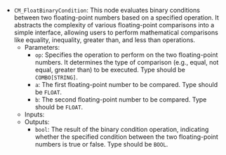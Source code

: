 - `CM_FloatBinaryCondition`: This node evaluates binary conditions between two floating-point numbers based on a specified operation. It abstracts the complexity of various floating-point comparisons into a simple interface, allowing users to perform mathematical comparisons like equality, inequality, greater than, and less than operations.
    - Parameters:
        - `op`: Specifies the operation to perform on the two floating-point numbers. It determines the type of comparison (e.g., equal, not equal, greater than) to be executed. Type should be `COMBO[STRING]`.
        - `a`: The first floating-point number to be compared. Type should be `FLOAT`.
        - `b`: The second floating-point number to be compared. Type should be `FLOAT`.
    - Inputs:
    - Outputs:
        - `bool`: The result of the binary condition operation, indicating whether the specified condition between the two floating-point numbers is true or false. Type should be `BOOL`.
